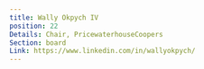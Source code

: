 ```yaml
---
title: Wally Okpych IV
position: 22
Details: Chair, PricewaterhouseCoopers
Section: board
Link: https://www.linkedin.com/in/wallyokpych/
---
```


